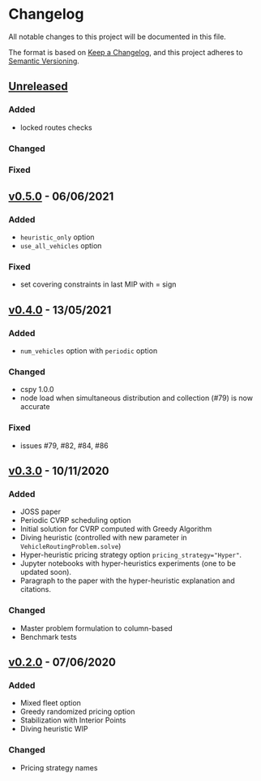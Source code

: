 # Changelog

All notable changes to this project will be documented in this file.

The format is based on [Keep a Changelog](https://keepachangelog.com/en/1.0.0/),
and this project adheres to [Semantic Versioning](https://semver.org/spec/v2.0.0.html).

## [Unreleased]

### Added

- locked routes checks

### Changed

### Fixed

## [v0.5.0] - 06/06/2021

### Added

- `heuristic_only` option
- `use_all_vehicles` option

### Fixed

- set covering constraints in last MIP with = sign

## [v0.4.0] - 13/05/2021

### Added

- `num_vehicles` option with `periodic` option

### Changed

- cspy 1.0.0
- node load when simultaneous distribution and collection (#79) is now accurate

### Fixed

- issues #79, #82, #84, #86

## [v0.3.0] - 10/11/2020

### Added

- JOSS paper
- Periodic CVRP scheduling option
- Initial solution for CVRP computed with Greedy Algorithm
- Diving heuristic (controlled with new parameter in `VehicleRoutingProblem.solve`)
- Hyper-heuristic pricing strategy option `pricing_strategy="Hyper"`.
- Jupyter notebooks with hyper-heuristics experiments (one to be updated soon).
- Paragraph to the paper with the hyper-heuristic explanation and citations.

### Changed

- Master problem formulation to column-based
- Benchmark tests

## [v0.2.0] - 07/06/2020

### Added

- Mixed fleet option
- Greedy randomized pricing option
- Stabilization with Interior Points
- Diving heuristic WIP

### Changed

- Pricing strategy names


[Unreleased]: https://github.com/Kuifje02/vrpy
[v0.2.0]: https://github.com/Kuifje02/vrpy/releases/tag/v0.2.0
[v0.3.0]: https://github.com/Kuifje02/vrpy/releases/tag/v0.3.0
[v0.4.0]: https://github.com/Kuifje02/vrpy/releases/tag/v0.4.0
[v0.5.0]: https://github.com/Kuifje02/vrpy/releases/tag/v0.5.0

